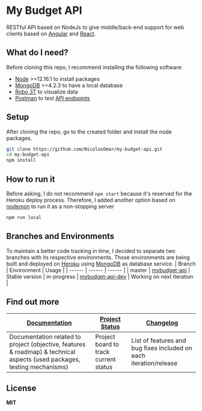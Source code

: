# My Budget API
RESTful API based on NodeJs to give middle/back-end support for web clients based on [Angular](https://mybudget-angular.herokuapp.com/) and [React](https://mybudget-react.herokuapp.com/).

## What do I need?
Before cloning this repo, I recommend installing the following software:
- [Node](https://nodejs.org/en/download/) >=12.16.1 to install packages
- [MongoDB](https://www.mongodb.com/download-center/community) >=4.2.3 to have a local database
- [Robo 3T](https://robomongo.org/download) to visualize data
- [Postman](https://www.postman.com/downloads/) to test [API endopints](https://github.com/NicolasOmar/my-budget-api/wiki/API-reference)

## Setup
After cloning the repo, go to the created folder and install the node packages.
```sh
git clone https://github.com/NicolasOmar/my-budget-api.git
cd my-budget-api
npm install
```

## How to run it
Before asking, I do not recommend `npm start` because it's reserved for the Heroku deploy process.
Therefore, I added another option based on [nodemon](https://www.npmjs.com/package/nodemon) to run it as a non-stopping server
```sh
npm run local
```

## Branches and Environments
To maintain a better code tracking in time, I decided to separate two branches with its respective environments.
Those environments are being built and deployed on [Heroku](https://www.heroku.com/) using [MongoDB](https://account.mongodb.com/) as database service.
| Branch | Environment | Usage |
| ------ | ------ | ------ |
| master | [mybudget-api](https://mybudget-api.herokuapp.com/) | Stable version
| in-progress | [mybudget-api-dev](https://mybudget-api-dev.herokuapp.com/) | Working on next iteration |

## Find out more
| [Documentation](https://nicolasomar.github.io/my-budget-docs) | [Project Status](https://trello.com/b/R6Yn7vb0/mybudget) | [Changelog](https://github.com/NicolasOmar/my-budget-angular/blob/master/CHANGELOG.md) |
| ----- | ----- | ----- |
| Documentation related to project (objective, features & roadmap) & technical aspects (used packages, testing mechanisms) | Project board to track current status | List of features and bug fixes included on each iteration/release |

## License
**MIT**